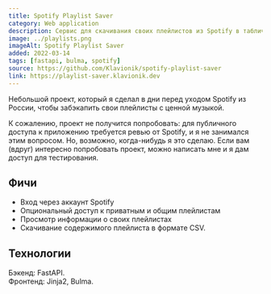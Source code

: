 ```yaml
---
title: Spotify Playlist Saver
category: Web application
description: Сервис для скачивания своих плейлистов из Spotify в табличном формате.
image: ../playlists.png
imageAlt: Spotify Playlist Saver
added: 2022-03-14
tags: [fastapi, bulma, spotify]
source: https://github.com/Klavionik/spotify-playlist-saver
link: https://playlist-saver.klavionik.dev
---
```


Небольшой проект, который я сделал в дни перед уходом Spotify из России, чтобы 
забэкапить свои плейлисты с ценной музыкой.

К сожалению, проект не получится попробовать: для публичного доступа к 
приложению требуется ревью от Spotify, и я не занимался этим вопросом. Но, возможно, 
когда-нибудь я это сделаю. Если вам (вдруг) интересно попробовать проект, можно написать 
мне и я дам доступ для тестирования. 

## Фичи
* Вход через аккаунт Spotify
* Опциональный доступ к приватным и общим плейлистам
* Просмотр информации о своих плейлистах
* Скачивание содержимого плейлиста в формате CSV.

## Технологии
Бэкенд: FastAPI.  
Фронтенд: Jinja2, Bulma.
